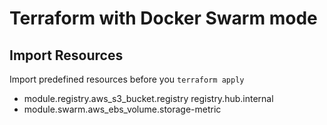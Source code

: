 # Terraform with Docker Swarm mode
## Import Resources
Import predefined resources before you `terraform apply`
- module.registry.aws_s3_bucket.registry registry.hub.internal
- module.swarm.aws_ebs_volume.storage-metric